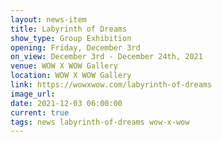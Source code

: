 ```yaml
---
layout: news-item
title: Labyrinth of Dreams
show_type: Group Exhibition
opening: Friday, December 3rd
on_view: December 3rd - December 24th, 2021
venue: WOW X WOW Gallery
location: WOW X WOW Gallery
link: https://wowxwow.com/labyrinth-of-dreams
image_url:
date: 2021-12-03 06:00:00
current: true
tags: news labyrinth-of-dreams wow-x-wow
---
```


